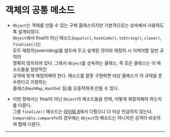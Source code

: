 # 객체의 공통 메소드

- `Object`는 객체를 만들 수 있는 구체 클래스이지만 기본적으로는 상속해서 사용하도록 설계되었다.  
  `Object`에서 final이 아닌 메소드(`equals()`, `hashCode()`, `toString()`, `clone()`, `finalize()`)는  
  모두 재정의(overriding)를 염두에 두고 설계된 것이라 재정의 시 지켜야할 일반 규칙이  
  명확히 정의되어 있다. 그래서 `Object`를 상속하는 클래스, 즉 모든 클래스는 이 메소드들을 일반적인  
  규약에 맞게 재정의해야 한다. 메소드를 잘못 구현하면 대상 클래스가 이 규약을 준수한다고 가정하는  
  클래스(`HashMap`, `HashSet` 등)를 오동작하게 만들 수 있다.

- 이번 장에서는 final이 아닌 `Object`의 메소드들을 언제, 어떻게 재정의해야 하는지를 다룬다.  
  그중 `finalize()` 메소드는 <a href="https://github.com/sang-w0o/Study/blob/master/Programming%20Paradigm/Effective%20Java/1.%20%EA%B0%9D%EC%B2%B4%20%EC%83%9D%EC%84%B1%EA%B3%BC%20%ED%8C%8C%EA%B4%B4/Item%208.%20finalizer%EC%99%80%20cleaner%20%EC%82%AC%EC%9A%A9%EC%9D%84%20%ED%94%BC%ED%95%98%EB%9D%BC.md">아이템 8</a>에서 다뤘으니 더 이상 언급하지 않는다.  
  `Comparable.compareTo`의 경우에는 `Object`의 메소드는 아니지만 성격이 비슷하여 함께 다룬다.

<hr/>
